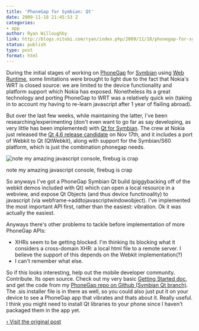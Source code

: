 ```yaml
---
title: 'PhoneGap for Symbian: Qt'
date: 2009-11-18 21:45:53 Z
categories:
- app
author: Ryan Willoughby
link: http://blogs.nitobi.com/ryan/index.php/2009/11/18/phonegap-for-symbian-qt/
status: publish
type: post
format: html
---
```


During the initial stages of working on [PhoneGap](http://www.phonegap.com/) for [Symbian](http://www.symbian.org/) using [Web Runtime](http://www.forum.nokia.com/Technology_Topics/Web_Technologies/Web_Runtime/), some limitations were brought to light due to the fact that Nokia's WRT is closed source: we are limited to the device functionality and platform support which Nokia has exposed. Nonetheless its a great technology and porting PhoneGap to WRT was a relatively quick win (taking in to account my having to re-learn javascript after 1 year of flailing abroad).

But over the last few weeks, while maintaining the latter, I've been researching/experimenting (don't even want to go far as say developing, as very little has been implemented) with [Qt for Symbian](http://qt.nokia.com/developer/qt-4.6-rc-for-symbian-developers). The crew at Nokia just released the [Qt 4.6 release candidate](http://qt.nokia.com/developer/qt-4.6-rc-for-symbian-developers) on Nov 17th, and it includes a port of Webkit to Qt (QtWebkit), along with support for the Symbian/S60 platform, which is just the combination phonegap needs.

![note my amazing javascript console, firebug is crap](http://blogs.nitobi.com/ryan/wp-content/uploads/2009/11/symbianpg.jpg)

note my amazing javascript console, firebug is crap

So anyways I've got a PhoneGap Symbian Qt build (piggybacking off of the webkit demos included with Qt) which can open a local resource in a webview, and expose Qt Objects (and thus device functinoality) to javascript (via webframe->addtojavascriptwindowobject). I've implemented the most important API first, rather than the easiest: vibration. Ok it was actually the easiest.

Anyways there's other problems to tackle before implementation of more PhoneGap APIs:

* XHRs seem to be getting blocked. I'm thinking its blocking what it considers a cross-domain XHR: a local html file to a remote server. I believe the support of this depends on the Webkit implementation(?)
* I can't remember what else.

So if this looks interesting, help out the mobile developer community. Contribute. Its open source. Check out my very basic [Getting Started doc](https://phonegap.pbworks.com/PhoneGap-Symbian-%28Qt%29), and get the code from my [PhoneGap repo on Github (Symbian Qt branch)](http://github.com/wildabeast/phonegap/tree/symbian.qt). The .sis installer file is in there as well, so you could also just put it on your device to see a PhoneGap app that vibrates and thats about it. Really useful. I think you might need to install Qt libraries to your phone since I haven't packaged them in the app yet.

[› Visit the original post](http://blogs.nitobi.com/ryan/index.php/2009/11/18/phonegap-for-symbian-qt/)
